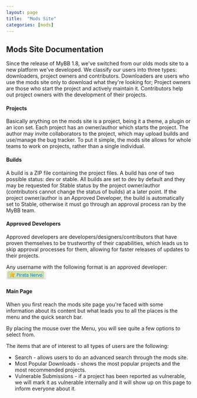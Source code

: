 ```yaml
---
layout: page
title:  "Mods Site"
categories: [mods]
---
```


## Mods Site Documentation

Since the release of MyBB 1.8, we've switched from our olds mods site to a new platform we've developed.
We classify our users into three types: downloaders, project owners and contributors. Downloaders are users who use the mods site only to download what they're looking for; Project owners are those who start the project and actively maintain it. Contributors help out project owners with the development of their projects.

#### Projects
Basically anything on the mods site is a project, being it a theme, a plugin or an icon set. Each project has an owner/author which starts the project.
The author may invite collaborators to the project, which may upload builds and use/manage the bug tracker. To put it simple, the mods site allows for whole teams to work on projects, rather than a single individual.

#### Builds
A build is a ZIP file containing the project files. A build has one of two possible status: dev or stable.
All builds are set to dev by default and they may be requested for Stable status by the project owner/author (contributors cannot change the status of builds) at a later point. If the project owner/author is an Approved Developer, the build is automatically set to Stable, otherwise it must go through an approval process ran by the MyBB team.

#### Approved Developers
Approved developers are developers/designers/contributors that have proven themselves to be trustworthy of their capabilities, which leads us to skip approval processes for them, allowing for faster releases of updates to their projects.

Any username with the following format is an approved developer:
[![Approved Developer](/assets/images/mods/approved_developer.png)](/assets/images/mods/approved_developer.png)

#### Main Page
When you first reach the mods site page you're faced with some information about its content but what leads you to all the places is the menu and the quick search bar.
   
By placing the mouse over the Menu, you will see quite a few options to select from.
   

The items that are of interest to all types of users are the following:
* Search - allows users to do an advanced search through the mods site.
* Most Popular Downloads - shows the most popular projects and the most recommended projects.
* Vulnerable Submissions - if a project has been reported as vulnerable, we will mark it as vulnerable internally and it will show up on this page to inform everyone about it.
